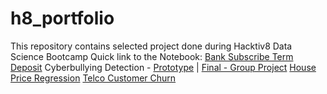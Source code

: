 # h8_portfolio
This repository contains selected project done during Hacktiv8 Data Science Bootcamp
Quick link to the Notebook:
[Bank Subscribe Term Deposit](https://github.com/Ari2109/h8_portfolio/blob/main/Bank%20Subscribe%20Term%20Deposit/bank_subscribe_model.ipynb "Bank Subscribe Term Deposit")
Cyberbullying Detection - [Prototype](https://github.com/Ari2109/h8_portfolio/blob/main/Prototype%20-%20Cyberbullying%20Classification/proto_cyberbullying.ipynb) | [Final - Group Project](https://github.com/Ari2109/h8_portfolio/blob/main/Final%20Project%20-%20Cyberbullying%20Detection/final_project_bulletin.ipynb)
[House Price Regression](https://github.com/Ari2109/h8_portfolio/blob/main/House%20Price%20Regression/house_price_regression.ipynb)
[Telco Customer Churn](https://github.com/Ari2109/h8_portfolio/blob/main/Telco%20Customer%20Churn/telco_churn_model.ipynb) 